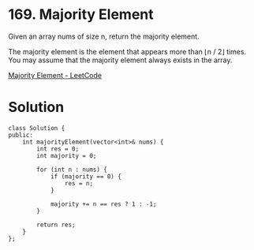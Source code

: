 # 169. Majority Element

Given an array nums of size n, return the majority element.

The majority element is the element that appears more than ⌊n / 2⌋ times. You may assume that the majority element always exists in the array.

[Majority Element - LeetCode](https://leetcode.com/problems/majority-element/)

# Solution

```
class Solution {
public:
    int majorityElement(vector<int>& nums) {
        int res = 0;
        int majority = 0;
        
        for (int n : nums) {
            if (majority == 0) {
                res = n;
            }
            
            majority += n == res ? 1 : -1;
        }
        
        return res;        
    }
};
```